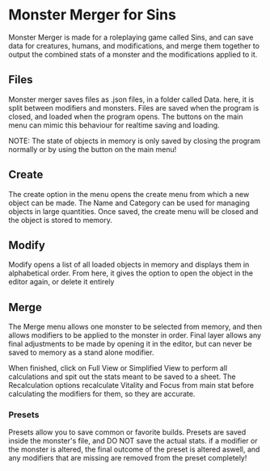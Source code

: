 # Monster Merger for Sins

Monster Merger is made for a roleplaying game called Sins, and can save data for creatures, humans, and modifications, and merge them together to output the combined stats of a monster and the modifications applied to it.

## Files
Monster merger saves files as .json files, in a folder called Data. here, it is split between modifiers and monsters. Files are saved when the program is closed, and loaded when the program opens. The buttons on the main menu can mimic this behaviour for realtime saving and loading.

NOTE: The state of objects in memory is only saved by closing the program normally or by using the button on the main menu!

## Create
The create option in the menu opens the create menu from which a new object can be made. The Name and Category can be used for managing objects in large quantities. Once saved, the create menu will be closed and the object is stored to memory.

## Modify
Modify opens a list of all loaded objects in memory and displays them in alphabetical order. From here, it gives the option to open the object in the editor again, or delete it entirely

## Merge
The Merge menu allows one monster to be selected from memory, and then allows modifiers to be applied to the monster in order. Final layer allows any final adjustments to be made by opening it in the editor, but can never be saved to memory as a stand alone modifier.

When finished, click on Full View or Simplified View to perform all calculations and spit out the stats meant to be saved to a sheet. The Recalculation options recalculate Vitality and Focus from main stat before calculating the modifiers for them, so they are accurate.

### Presets
Presets allow you to save common or favorite builds. Presets are saved inside the monster's file, and DO NOT save the actual stats. if a modifier or the monster is altered, the final outcome of the preset is altered aswell, and any modifiers that are missing are removed from the preset completely!
